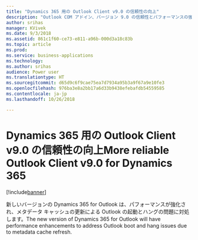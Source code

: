 ```yaml
---
title: "Dynamics 365 用の Outlook Client v9.0 の信頼性の向上"
description: "Outlook COM アドイン、バージョン 9.0 の信頼性とパフォーマンスの強化"
author: srihas
manager: KVivek
ms.date: 9/3/2018
ms.assetid: 861c1f60-ce73-e811-a96b-000d3a18c83b
ms.topic: article
ms.prod: 
ms.service: business-applications
ms.technology: 
ms.author: srihas
audience: Power user
ms.translationtype: HT
ms.sourcegitcommit: d65d9c6f9cae75ea7d7934a95b3a9f67a9e10fe3
ms.openlocfilehash: 976ba3e8a2bb17a6d33b9438efebafdb54559585
ms.contentlocale: ja-jp
ms.lasthandoff: 10/26/2018

---
```

# <a name="more-reliable-outlook-client-v90-for-dynamics-365"></a><span data-ttu-id="f3437-103">Dynamics 365 用の Outlook Client v9.0 の信頼性の向上</span><span class="sxs-lookup"><span data-stu-id="f3437-103">More reliable Outlook Client v9.0 for Dynamics 365</span></span>


[!include[banner](../../includes/banner.md)]

<span data-ttu-id="f3437-104">新しいバージョンの Dynamics 365 for Outlook は、パフォーマンスが強化され、メタデータ キャッシュの更新による Outlook の起動とハングの問題に対処します。</span><span class="sxs-lookup"><span data-stu-id="f3437-104">The new version of Dynamics 365 for Outlook will have performance enhancements to address Outlook boot and hang issues due to metadata cache refresh.</span></span>

